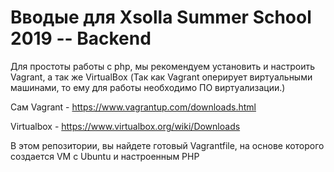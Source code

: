 # Вводые для Xsolla Summer School 2019 -- Backend
Для простоты работы с php, мы рекомендуем установить и настроить Vagrant, а так же VirtualBox (Так как Vagrant оперирует виртуальными машинами, то ему для работы необходимо ПО виртуализации.)

Сам Vagrant - https://www.vagrantup.com/downloads.html

Virtualbox - https://www.virtualbox.org/wiki/Downloads

В этом репозитории, вы найдете готовый Vagrantfile, на основе которого создается VM с Ubuntu и настроенным PHP
